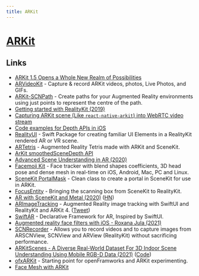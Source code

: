 ```yaml
---
title: ARKit
---
```


# [ARKit](https://developer.apple.com/augmented-reality/)

## Links

- [ARKit 1.5 Opens a Whole New Realm of Possibilities](https://www.macstories.net/ios/arkit-15-opens-a-whole-new-realm-of-possibilities/)
- [ARVideoKit](https://github.com/AFathi/ARVideoKit) - Capture & record ARKit videos, photos, Live Photos, and GIFs.
- [ARKit-SCNPath](https://github.com/maxxfrazer/ARKit-SCNPath) - Create paths for your Augmented Reality environments using just points to represent the centre of the path.
- [Getting started with RealityKit (2019)](https://medium.com/@maxxfrazer/getting-started-with-realitykit-3b401d6f6f)
- [Capturing ARKit scene (Like `react-native-arkit`) into WebRTC video stream](https://github.com/jhen0409/rn-webrtc-arkit-integration)
- [Code examples for Depth APIs in iOS](https://github.com/shu223/iOS-Depth-Sampler)
- [RealityUI](https://github.com/maxxfrazer/RealityUI) - Swift Package for creating familiar UI Elements in a RealityKit rendered AR or VR scene.
- [ARTetris](https://github.com/exyte/ARTetris) - Augmented Reality Tetris made with ARKit and SceneKit.
- [ArKit smoothedSceneDepth API](https://twitter.com/nobbis/status/1295816678169890816)
- [Advanced Scene Understanding in AR (2020)](https://developer.apple.com/videos/play/tech-talks/609/)
- [Facemoji Kit](https://github.com/facemoji/facemoji-kit) - Face tracker with blend shapes coefficients, 3D head pose and dense mesh in real-time on iOS, Android, Mac, PC and Linux.
- [SceneKit PortalMask](https://github.com/maxxfrazer/SceneKit-PortalMask) - Clean class to create a portal in SceneKit for use in ARKit.
- [FocusEntity](https://github.com/maxxfrazer/FocusEntity) - Bringing the scanning box from SceneKit to RealityKit.
- [AR with SceneKit and Metal (2020)](https://emillindfors.com/blog/2020-12/ar-with-scenekit-and-metal/) ([HN](https://news.ycombinator.com/item?id=25373105))
- [ARImageTracking](https://github.com/riccqi/ARImageTracking) - Augmented Reality image tracking with SwiftUI and RealityKit and ARKit 4. ([Tweet](https://twitter.com/riccqi/status/1347562930078826498))
- [SwiftAR](https://github.com/jlsiewert/SwiftAR) - Declarative Framework for AR, Inspired by SwiftUI.
- [Augmented reality face filters with iOS - Roxana Jula (2021)](https://www.youtube.com/watch?v=xSLDST-a6qU)
- [SCNRecorder](https://github.com/gorastudio/SCNRecorder) - Allows you to record videos and to capture images from ARSCNView, SCNView and ARView (RealityKit) without sacrificing performance.
- [ARKitScenes - A Diverse Real-World Dataset For 3D Indoor Scene Understanding Using Mobile RGB-D Data (2021)](https://openreview.net/forum?id=tjZjv_qh_CE) ([Code](https://github.com/apple/ARKitScenes))
- [ofxARKit](https://github.com/sortofsleepy/ofxARKit) - Starting point for openFramworks and ARKit experimenting.
- [Face Mesh with ARKit](https://github.com/appcoda/Face-Mesh)
